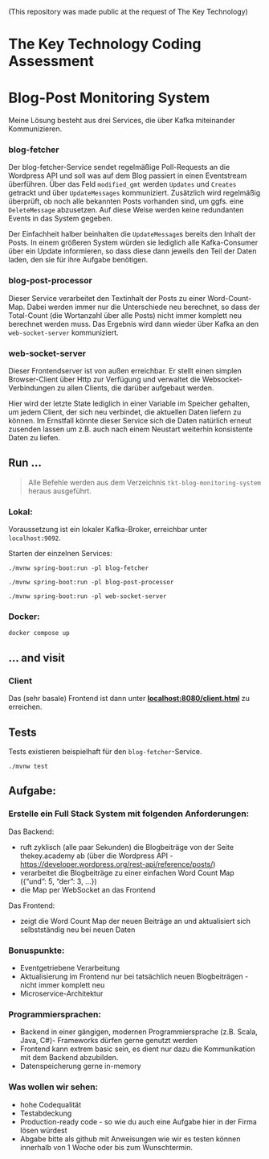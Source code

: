 (This repository was made public at the request of The Key Technology)

# The Key Technology Coding Assessment

# Blog-Post Monitoring System

Meine Lösung besteht aus drei Services, die über Kafka miteinander Kommunizieren.

### blog-fetcher
Der blog-fetcher-Service sendet regelmäßige Poll-Requests an die Wordpress API und soll was auf dem Blog passiert in einen Eventstream überführen.
Über das Feld `modified_gmt` werden `Updates` und `Creates` getrackt und über `UpdateMessages` kommuniziert.
Zusätzlich wird regelmäßig überprüft, ob noch alle bekannten Posts vorhanden sind, um ggfs. eine `DeleteMessage` abzusetzen.
Auf diese Weise werden keine redundanten Events in das System gegeben.

Der Einfachheit halber beinhalten die `UpdateMessage`s bereits den Inhalt der Posts. In einem größeren System würden sie lediglich alle Kafka-Consumer über ein Update informieren, so dass diese dann jeweils den Teil der Daten laden, den sie für ihre Aufgabe benötigen.

### blog-post-processor
Dieser Service verarbeitet den Textinhalt der Posts zu einer Word-Count-Map. Dabei werden immer nur die Unterschiede neu berechnet, so dass der Total-Count (die Wortanzahl über alle Posts) nicht immer komplett neu berechnet werden muss.
Das Ergebnis wird dann wieder über Kafka an den `web-socket-server` kommuniziert.

### web-socket-server
Dieser Frontendserver ist von außen erreichbar. Er stellt einen simplen Browser-Client über Http zur Verfügung und verwaltet die Websocket-Verbindungen zu allen Clients, die darüber aufgebaut werden.

Hier wird der letzte State lediglich in einer Variable im Speicher gehalten, um jedem Client, der sich neu verbindet, die aktuellen Daten liefern zu können. Im Ernstfall könnte dieser Service sich die Daten natürlich erneut zusenden lassen um z.B. auch nach einem Neustart weiterhin konsistente Daten zu liefen.

## Run ...

> Alle Befehle werden aus dem Verzeichnis `tkt-blog-monitoring-system` heraus ausgeführt.

### Lokal:
Voraussetzung ist ein lokaler Kafka-Broker, erreichbar unter `localhost:9092`.

Starten der einzelnen Services:

```./mvnw spring-boot:run -pl blog-fetcher```

```./mvnw spring-boot:run -pl blog-post-processor```

```./mvnw spring-boot:run -pl web-socket-server```

### Docker:

`docker compose up`

## ... and visit

### Client

Das (sehr basale) Frontend ist dann unter <b>[localhost:8080/client.html](localhost:8080/client.html)</b> zu erreichen.

## Tests

Tests existieren beispielhaft für den `blog-fetcher`-Service.

```./mvnw test```

## Aufgabe:

### Erstelle ein Full Stack System mit folgenden Anforderungen:

Das Backend:
- ruft zyklisch (alle paar Sekunden) die Blogbeiträge von der Seite thekey.academy ab (über die Wordpress API - https://developer.wordpress.org/rest-api/reference/posts/)
- verarbeitet die Blogbeiträge zu einer einfachen Word Count Map ({“und”: 5, “der”: 3, ...})
- die Map per WebSocket an das Frontend

Das Frontend:
- zeigt die Word Count Map der neuen Beiträge an und aktualisiert sich selbstständig neu bei neuen Daten

### Bonuspunkte:
- Eventgetriebene Verarbeitung
- Aktualisierung im Frontend nur bei tatsächlich neuen Blogbeiträgen - nicht immer komplett neu
- Microservice-Architektur

### Programmiersprachen:
- Backend in einer gängigen, modernen Programmiersprache (z.B. Scala, Java, C#)- Frameworks dürfen gerne genutzt werden
- Frontend kann extrem basic sein, es dient nur dazu die Kommunikation mit dem Backend abzubilden.
- Datenspeicherung gerne in-memory

### Was wollen wir sehen:
- hohe Codequalität
- Testabdeckung
- Production-ready code - so wie du auch eine Aufgabe hier in der Firma lösen würdest
- Abgabe bitte als github mit Anweisungen wie wir es testen können innerhalb von 1 Woche oder bis zum Wunschtermin.
